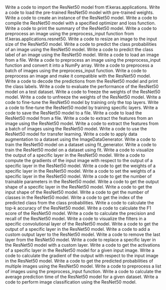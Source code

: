 Write a code to import the ResNet50 model from tf.keras.applications.
Write a code to load the pre-trained ResNet50 model with pre-trained weights.
Write a code to create an instance of the ResNet50 model.
Write a code to compile the ResNet50 model with a specified optimizer and loss function.
Write a code to print the summary of the ResNet50 model.
Write a code to preprocess an image using the preprocess_input function from tf.keras.applications.resnet50.
Write a code to resize an image to the input size of the ResNet50 model.
Write a code to predict the class probabilities of an image using the ResNet50 model.
Write a code to predict the class label of an image using the ResNet50 model.
Write a code to load an image from a file.
Write a code to preprocess an image using the preprocess_input function and convert it into a NumPy array.
Write a code to preprocess a batch of images using the preprocess_input function.
Write a code to preprocess an image and make it compatible with the ResNet50 model.
Write a code to decode the predictions from the ResNet50 model and print the class labels.
Write a code to evaluate the performance of the ResNet50 model on a test dataset.
Write a code to freeze the weights of the ResNet50 model.
Write a code to unfreeze the weights of the ResNet50 model.
Write a code to fine-tune the ResNet50 model by training only the top layers.
Write a code to fine-tune the ResNet50 model by training specific layers.
Write a code to save the ResNet50 model to a file.
Write a code to load the ResNet50 model from a file.
Write a code to extract the features from an image using the ResNet50 model.
Write a code to extract the features from a batch of images using the ResNet50 model.
Write a code to use the ResNet50 model for transfer learning.
Write a code to apply data augmentation to a dataset using the ImageDataGenerator.
Write a code to train the ResNet50 model on a dataset using fit_generator.
Write a code to train the ResNet50 model on a dataset using fit.
Write a code to visualize the output of a specific layer in the ResNet50 model.
Write a code to compute the gradients of the input image with respect to the output of a specific layer in the ResNet50 model.
Write a code to get the weights of a specific layer in the ResNet50 model.
Write a code to set the weights of a specific layer in the ResNet50 model.
Write a code to get the number of trainable parameters in the ResNet50 model.
Write a code to get the output shape of a specific layer in the ResNet50 model.
Write a code to get the input shape of the ResNet50 model.
Write a code to get the number of classes in the ResNet50 model.
Write a code to get the index of the predicted class from the class probabilities.
Write a code to calculate the top-k accuracy of the ResNet50 model.
Write a code to calculate the F1 score of the ResNet50 model.
Write a code to calculate the precision and recall of the ResNet50 model.
Write a code to visualize the filters in a specific convolutional layer of the ResNet50 model.
Write a code to get the output of a specific layer in the ResNet50 model.
Write a code to add a custom output layer to the ResNet50 model.
Write a code to remove the last layer from the ResNet50 model.
Write a code to replace a specific layer in the ResNet50 model with a custom layer.
Write a code to get the activations of a specific layer in the ResNet50 model for a given input image.
Write a code to calculate the gradient of the output with respect to the input image in the ResNet50 model.
Write a code to get the predicted probabilities of multiple images using the ResNet50 model.
Write a code to preprocess a list of images using the preprocess_input function.
Write a code to calculate the average prediction time of the ResNet50 model for a given dataset.
Write a code to perform image classification using the ResNet50 model.